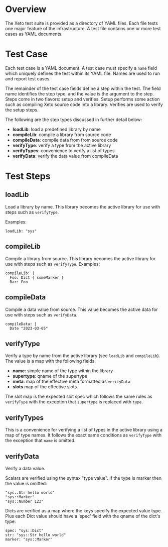 # Overview

The Xeto test suite is provided as a directory of YAML files.
Each file tests one major feature of the infrastructure.  A test
file contains one or more test cases as YAML documents.

# Test Case

Each test case is a YAML document.  A test case must specify a `name`
field which uniquely defines the test within its YAML file.  Names
are used to run and report test cases.

The remainder of the test case fields define a step within the test.
The field name identifies the step type, and the value is the argument
to the step.  Steps come in two flavors: setup and verifies.  Setup
performs some action such as compiling Xeto source code into a library.
Verifies are used to verify the setup steps.

The following are the step types discussed in further detail below:
  - **loadLib**: load a predefined library by name
  - **compileLib**: compile a library from source code
  - **compileData**: compile data from from source code
  - **verifyType**: verify a type from the active library
  - **verifyTypes**: convenience to verify a list of types
  - **verifyData**: verify the data value from compileData

# Test Steps

## loadLib

Load a library by name.  This library becomes the active library for
use with steps such as `verifyType`.

Examples:

    loadLib: "sys"

## compileLib

Compile a library from source.  This library becomes the active library for
use with steps such as `verifyType`.
Examples:

    compileLib: |
      Foo: Dict { someMarker }
      Bar: Foo

## compileData

Compile a data value from source.  This value becomes the active data for
use with steps such as `verifyData`.

    compileData: |
      Date "2023-03-05"

## verifyType

Verify a type by name from the active library (see `loadLib` and `compileLib`).
The value is a map with the following fields:

  - **name**: simple name of the type within the library
  - **supertype**: qname of the supertype
  - **meta**: map of the effective meta formatted as `verifyData`
  - **slots** map of the effective slots

The slot map is the expected slot spec which follows the same rules
as `verifyType` with the exception that `supertype` is replaced with `type`.

## verifyTypes

This is a convenience for verifying a list of types in the active library
using a map of type names.  It follows the exact same conditions as `verifyType`
with the exception that `name` is omitted.

## verifyData

Verify a data value.

Scalars are verified using the syntax "type value".  If the type is marker
then the value is omitted:

    "sys::Str hello world"
    "sys::Marker"
    "sys::Number 123"

Dicts are verified as a map where the keys specify the expected value type.
Plus each Dict value should have a 'spec' field with the qname of the dict's
type:

    spec: "sys::Dict"
    str: "sys::Str hello world"
    marker: "sys::Marker"


